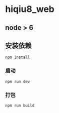# hiqiu8_web
## node > 6
## 安装依赖
```
npm install
```
### 启动
```
npm run dev
```
### 打包
```
npm run build
```
